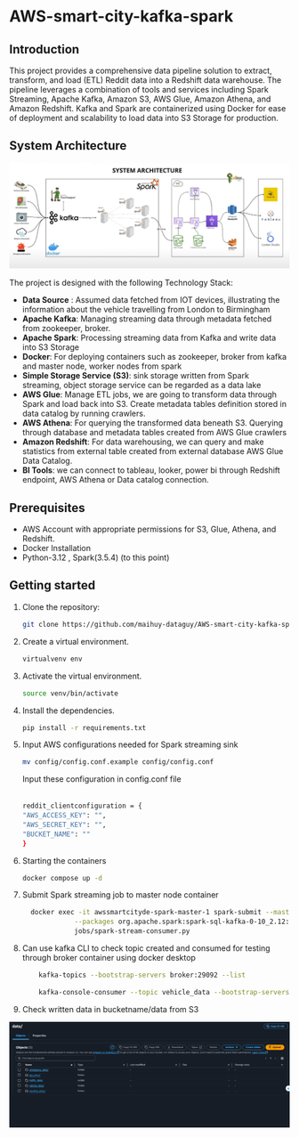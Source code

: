 # AWS-smart-city-kafka-spark

## Introduction
This project provides a comprehensive data pipeline solution to extract, transform, and load (ETL) Reddit data into a Redshift data warehouse. The pipeline leverages a combination of tools and services including Spark Streaming, Apache Kafka, Amazon S3, AWS Glue, Amazon Athena, and Amazon Redshift. Kafka and Spark are containerized using Docker for ease of deployment and scalability to load data into S3 Storage for production.

## System Architecture
![System Architecture](https://github.com/maihuy-dataguy/AWS-smart-city-kafka-spark/blob/main/pics/aws%20smart-city.png)

The project is designed with the following Technology Stack:

- **Data Source** : Assumed data fetched from IOT devices, illustrating the information about the vehicle travelling from London to Birmingham
- **Apache Kafka**: Managing streaming data through metadata fetched from zookeeper, broker.
- **Apache Spark**: Processing streaming data from Kafka and write data into S3 Storage
- **Docker**: For deploying containers such as zookeeper, broker from kafka and master node, worker nodes from spark
- **Simple Storage Service (S3)**: sink storage written from Spark streaming, object storage service can be regarded as a data lake
- **AWS Glue**: Manage ETL jobs, we are going to transform data through Spark and load back into S3. Create metadata tables definition stored in data catalog by running crawlers. 
- **AWS Athena**: For querying the transformed data beneath S3. Querying through database and metadata tables created from AWS Glue crawlers
- **Amazon Redshift**: For data warehousing, we can query and make statistics from external table created from external database AWS Glue Data Catalog.
- **BI Tools**: we can connect to tableau, looker, power bi through Redshift endpoint, AWS Athena or Data catalog connection.

## Prerequisites
- AWS Account with appropriate permissions for S3, Glue, Athena, and Redshift.
- Docker Installation
- Python-3.12 , Spark(3.5.4) (to this point)

## Getting started
1. Clone the repository:
    ```bash
    git clone https://github.com/maihuy-dataguy/AWS-smart-city-kafka-spark.git
    ```
2. Create a virtual environment.
    ```bash
    virtualvenv env
    ```
3. Activate the virtual environment.
     ```bash
    source venv/bin/activate
    ```
4. Install the dependencies.
    ```bash
    pip install -r requirements.txt
    ```
5. Input AWS configurations needed for Spark streaming sink 
     ```bash
     mv config/config.conf.example config/config.conf
    ```
    
   Input these configuration in config.conf file

    ```bash
    
    reddit_clientconfiguration = {
    "AWS_ACCESS_KEY": "",
    "AWS_SECRET_KEY": "",
    "BUCKET_NAME": ""
    }

    ```
6. Starting the containers
     ```bash
     docker compose up -d
    ```
7. Submit Spark streaming job to master node container
    ```bash
      docker exec -it awssmartcityde-spark-master-1 spark-submit --master spark://spark-master:7077 \
                 --packages org.apache.spark:spark-sql-kafka-0-10_2.12:3.5.1,org.apache.hadoop:hadoop-aws:3.3.1,com.amazonaws:aws-java-sdk:1.11.469 \
                 jobs/spark-stream-consumer.py
    ```
8. Can use kafka CLI to check topic created and consumed for testing through broker container using docker desktop 
   ```bash
       kafka-topics --bootstrap-servers broker:29092 --list
    ```
   ```bash
       kafka-console-consumer --topic vehicle_data --bootstrap-servers broker:29092 --from-beginning
   ```
9. Check written data in bucketname/data from S3

![System Architecture](https://github.com/maihuy-dataguy/AWS-smart-city-kafka-spark/blob/main/pics/S3_data.png)
   
